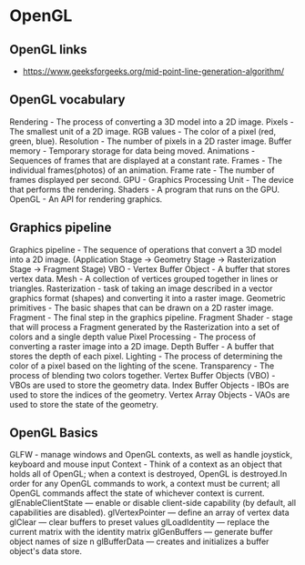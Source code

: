 # OpenGL 

## OpenGL links
- https://www.geeksforgeeks.org/mid-point-line-generation-algorithm/


## OpenGL vocabulary

Rendering - The process of converting a 3D model into a 2D image.
Pixels - The smallest unit of a 2D image.
RGB values - The color of a pixel (red, green, blue).
Resolution - The number of pixels in a 2D raster image.
Buffer memory - Temporary storage for data being moved.
Animations - Sequences of frames that are displayed at a constant rate.
Frames - The individual frames(photos) of an animation.
Frame rate - The number of frames displayed per second.
GPU - Graphics Processing Unit - The device that performs the rendering.
Shaders - A program that runs on the GPU.
OpenGL - An API for rendering graphics.

## Graphics pipeline

Graphics pipeline - The sequence of operations that convert a 3D model into a 2D image.
(Application Stage -> Geometry Stage -> Rasterization Stage -> Fragment Stage)
VBO - Vertex Buffer Object - A buffer that stores vertex data.
Mesh - A collection of vertices grouped together in lines or triangles.
Rasterization - task of taking an image described in a vector graphics format (shapes) and converting it into a raster image.
Geometric primitives - The basic shapes that can be drawn on a 2D raster image.
Fragment - The final step in the graphics pipeline.
Fragment Shader - stage that will process a Fragment generated by the Rasterization into a set of colors and a single depth value
Pixel Processing - The process of converting a raster image into a 2D image.
Depth Buffer - A buffer that stores the depth of each pixel.
Lighting - The process of determining the color of a pixel based on the lighting of the scene.
Transparency - The process of blending two colors together.
Vertex Buffer Objects (VBO) - VBOs are used to store the geometry data.
Index Buffer Objects - IBOs are used to store the indices of the geometry.
Vertex Array Objects - VAOs are used to store the state of the geometry.

## OpenGL Basics

GLFW - manage windows and OpenGL contexts, as well as handle joystick, keyboard and mouse input
Context - Think of a context as an object that holds all of OpenGL; when a context is destroyed, OpenGL is destroyed.In order for any OpenGL commands to work, a context must be current; all OpenGL commands affect the state of whichever context is current.
glEnableClientState — enable or disable client-side capability (by default, all capabilities are disabled).
glVertexPointer — define an array of vertex data
glClear — clear buffers to preset values
glLoadIdentity — replace the current matrix with the identity matrix
glGenBuffers — generate buffer object names of size n
glBufferData — creates and initializes a buffer object's data store.
